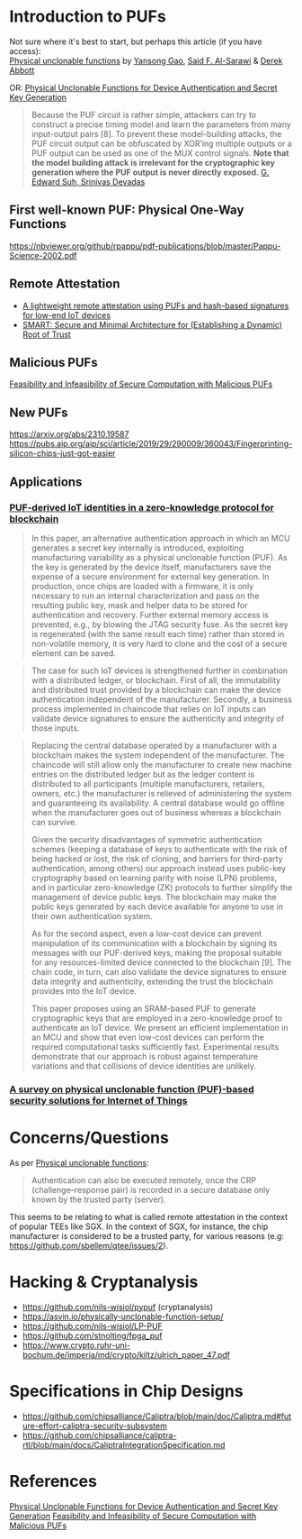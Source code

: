 # Introduction to PUFs
Not sure where it's best to start, but perhaps this article (if you have access):  
[Physical unclonable functions](https://www.nature.com/articles/s41928-020-0372-5) by [Yansong Gao](https://www.nature.com/articles/s41928-020-0372-5#auth-Yansong-Gao-Aff1-Aff2), [Said F. Al-Sarawi](https://www.nature.com/articles/s41928-020-0372-5#auth-Said_F_-Al_Sarawi-Aff3) & [Derek Abbott](https://www.nature.com/articles/s41928-020-0372-5#auth-Derek-Abbott-Aff4)

OR: [Physical Unclonable Functions for Device Authentication and Secret Key Generation](https://people.csail.mit.edu/devadas/pubs/puf-dac07.pdf)

> Because the PUF circuit is rather simple, attackers can try to construct a precise timing model and learn the parameters from many input-output pairs [8]. To prevent these model-building attacks, the PUF circuit output can be obfuscated by XOR’ing multiple outputs or a PUF output can be used as one of the MUX control signals. **Note that the model building attack is irrelevant for the cryptographic key generation where the PUF output is never directly exposed.** [G. Edward Suh, Srinivas Devadas](https://people.csail.mit.edu/devadas/pubs/puf-dac07.pdf)


## First well-known PUF: Physical One-Way Functions
https://nbviewer.org/github/rpappu/pdf-publications/blob/master/Pappu-Science-2002.pdf

## Remote Attestation
* [A lightweight remote attestation using PUFs and hash-based signatures for low-end IoT devices](https://www.sciencedirect.com/science/article/pii/S0167739X23002236)
* [SMART: Secure and Minimal Architecture for (Establishing a Dynamic) Root of Trust](https://ics.uci.edu/~gts/paps/smart.pdf)

## Malicious PUFs
[Feasibility and Infeasibility of Secure Computation with Malicious PUFs](https://eprint.iacr.org/2015/405)

## New PUFs
https://arxiv.org/abs/2310.19587
https://pubs.aip.org/aip/sci/article/2019/29/290009/360043/Fingerprinting-silicon-chips-just-got-easier

## Applications
### [PUF-derived IoT identities in a zero-knowledge protocol for blockchain](https://www.sciencedirect.com/science/article/abs/pii/S2542660518301124)
> In this paper, an alternative authentication approach in which an MCU generates a secret key internally is introduced, exploiting manufacturing variability as a physical unclonable function (PUF). As the key is generated by the device itself, manufacturers save the expense of a secure environment for external key generation. In production, once chips are loaded with a firmware, it is only necessary to run an internal characterization and pass on the resulting public key, mask and helper data to be stored for authentication and recovery. Further external memory access is prevented, e.g., by blowing the JTAG security fuse. As the secret key is regenerated (with the same result each time) rather than stored in non-volatile memory, it is very hard to clone and the cost of a secure element can be saved.

> The case for such IoT devices is strengthened further in combination with a distributed ledger, or blockchain. First of all, the immutability and distributed trust provided by a blockchain can make the device authentication independent of the manufacturer. Secondly, a business process implemented in chaincode that relies on IoT inputs can validate device signatures to ensure the authenticity and integrity of those inputs.

> Replacing the central database operated by a manufacturer with a blockchain makes the system independent of the manufacturer. The chaincode will still allow only the manufacturer to create new machine entries on the distributed ledger but as the ledger content is distributed to all participants (multiple manufacturers, retailers, owners, etc.) the manufacturer is relieved of administering the system and guaranteeing its availability. A central database would go offline when the manufacturer goes out of business whereas a blockchain can survive.
> 
> Given the security disadvantages of symmetric authentication schemes (keeping a database of keys to authenticate with the risk of being hacked or lost, the risk of cloning, and barriers for third-party authentication, among others) our approach instead uses public-key cryptography based on learning parity with noise (LPN) problems, and in particular zero-knowledge (ZK) protocols to further simplify the management of device public keys. The blockchain may make the public keys generated by each device available for anyone to use in their own authentication system.
> 
> As for the second aspect, even a low-cost device can prevent manipulation of its communication with a blockchain by signing its messages with our PUF-derived keys, making the proposal suitable for any resources-limited device connected to the blockchain [9]. The chain code, in turn, can also validate the device signatures to ensure data integrity and authenticity, extending the trust the blockchain provides into the IoT device.
> 
> This paper proposes using an SRAM-based PUF to generate cryptographic keys that are employed in a zero-knowledge proof to authenticate an IoT device. We present an efficient implementation in an MCU and show that even low-cost devices can perform the required computational tasks sufficiently fast. Experimental results demonstrate that our approach is robust against temperature variations and that collisions of device identities are unlikely.

### [A survey on physical unclonable function (PUF)-based security solutions for Internet of Things](https://www.sciencedirect.com/science/article/pii/S1389128620312275)


# Concerns/Questions
As per [Physical unclonable functions](https://www.nature.com/articles/s41928-020-0372-5):

> Authentication can also be executed remotely, once the CRP (challenge–response pair) is recorded in a secure database only known by the trusted party (server).

This seems to be relating to what is called remote attestation in the context of popular TEEs like SGX. In the context of SGX, for instance, the chip manufacturer is considered to be a trusted party, for various reasons (e.g: https://github.com/sbellem/qtee/issues/2).

# Hacking & Cryptanalysis
* https://github.com/nils-wisiol/pypuf (cryptanalysis)
* https://asvin.io/physically-unclonable-function-setup/
* https://github.com/nils-wisiol/LP-PUF
* https://github.com/stnolting/fpga_puf
* https://www.crypto.ruhr-uni-bochum.de/imperia/md/crypto/kiltz/ulrich_paper_47.pdf

# Specifications in Chip Designs
* https://github.com/chipsalliance/Caliptra/blob/main/doc/Caliptra.md#future-effort-caliptra-security-subsystem
* https://github.com/chipsalliance/caliptra-rtl/blob/main/docs/CaliptraIntegrationSpecification.md

# References
[Physical Unclonable Functions for Device Authentication and Secret Key Generation](https://people.csail.mit.edu/devadas/pubs/puf-dac07.pdf)
[Feasibility and Infeasibility of Secure Computation with Malicious PUFs](https://eprint.iacr.org/2015/405)